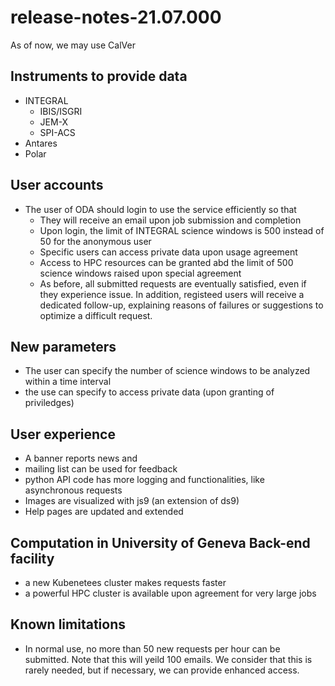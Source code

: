 # release-notes-21.07.000

As of now, we may use CalVer

## Instruments to provide data

* INTEGRAL
	* IBIS/ISGRI
	* JEM-X
	* SPI-ACS
* Antares
* Polar

## User accounts

* The user of ODA should login to use the service efficiently so that
	* They will receive an email upon job submission and completion
	* Upon login, the limit of INTEGRAL science windows is 500 instead of 50 for the anonymous user
	* Specific users can access private data upon usage agreement
	* Access to HPC resources can be granted abd the limit of 500 science windows raised upon special agreement
	* As before, all submitted requests are eventually satisfied, even if they experience issue. In addition, registeed users will receive a dedicated follow-up, explaining reasons of failures or suggestions to optimize a difficult request. 
 
## New parameters

* The user can specify the number of science windows to be analyzed within a time interval
* the use can specify to access private data (upon granting of priviledges)

## User experience

* A banner reports news and
* mailing list can be used for feedback
* python API code has more logging and functionalities, like asynchronous requests
* Images are visualized with js9 (an extension of ds9)
* Help pages are updated and extended


## Computation in University of Geneva Back-end facility

* a new Kubenetees cluster makes requests faster
* a powerful HPC cluster is available upon agreement for very large jobs

## Known limitations

* In normal use, no more than 50 new requests per hour can be submitted. Note that this will yeild 100 emails. We consider that this is rarely needed, but if necessary, we can provide enhanced access.

